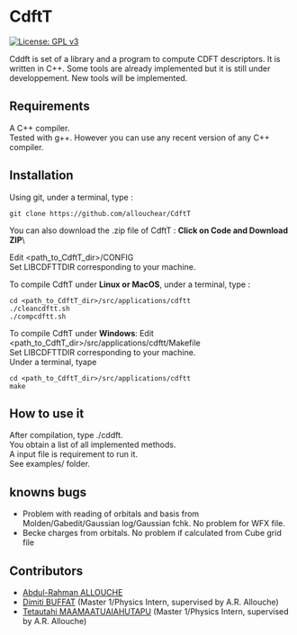 # CdftT

[![License: GPL v3](https://img.shields.io/badge/License-GPLv3-blue.svg)](https://www.gnu.org/licenses/gpl-3.0)

Cddft is set of a library and a program to compute CDFT descriptors. It is written in C++.
Some tools are already implemented but it is still under developpement. New tools will be implemented.

## Requirements

A C++ compiler.\
Tested with g++. However you can use any recent version of any C++ compiler.

## Installation

Using git, under a terminal, type : 
```console
git clone https://github.com/allouchear/CdftT

```
You can also download the .zip file of CdftT : **Click on Code and Download ZIP**\

Edit <path_to_CdftT_dir>/CONFIG\
Set LIBCDFTTDIR corresponding to your machine.

To compile CdftT under **Linux or MacOS**, under a terminal, type :
```console
cd <path_to_CdftT_dir>/src/applications/cdftt
./cleancdftt.sh
./compcdftt.sh
```

To compile CdftT under **Windows**:
Edit <path_to_CdftT_dir>/src/applications/cdftt/Makefile\
Set LIBCDFTTDIR corresponding to your machine.\
Under a terminal, tyape 
```console
cd <path_to_CdftT_dir>/src/applications/cdftt
make
```



## How to use it 

After compilation, type ./cddft.\
You obtain a list of all implemented methods.\
A input file is requirement to run it.\
See examples/ folder. 

## knowns bugs
 - Problem with reading of orbitals and basis from Molden/Gabedit/Gaussian log/Gaussian fchk. No problem for WFX file.
 - Becke charges from orbitals. No problem if calculated from Cube grid file

## Contributors
 - [Abdul-Rahman ALLOUCHE](https://sites.google.com/site/allouchear/Home)
 - [Dimiti BUFFAT](https://github.com/dbuffat) (Master 1/Physics Intern, supervised by A.R. Allouche)
 - [Tetautahi MAAMAATUAIAHUTAPU](https://github.com/tmaamaatua) (Master 1/Physics Intern, supervised by A.R. Allouche)
